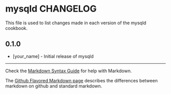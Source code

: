 # mysqld CHANGELOG

This file is used to list changes made in each version of the mysqld cookbook.

## 0.1.0
- [your_name] - Initial release of mysqld

- - -
Check the [Markdown Syntax Guide](http://daringfireball.net/projects/markdown/syntax) for help with Markdown.

The [Github Flavored Markdown page](http://github.github.com/github-flavored-markdown/) describes the differences between markdown on github and standard markdown.
